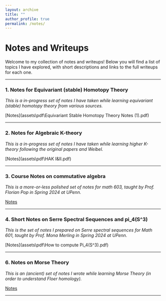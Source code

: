 ```yaml
---
layout: archive
title: ""
author_profile: true
permalink: /notes/
---
```



# Notes and Writeups

Welcome to my collection of notes and writeups! Below you will find a list of topics I have explored, with short descriptions and links to the full writeups for each one.

---


### 1. **Notes for Equivariant (stable) Homotopy Theory**

*This is a in-progress set of notes I have taken while learning equivariant (stable) homotopy theory from various sources.*

[Notes](assets\pdf\Equivariant Stable Homotopy Theory Notes (1).pdf)

---

### 2. **Notes for Algebraic K-theory**

*This is a in-progress set of notes I have taken while learning higher K-theory following the original papers and Weibel.*

[Notes](assets\pdf\HAK I&II.pdf)

---

### 3. **Course Notes on commutative algebra**

*This is a more-or-less polished set of notes for math 603, taught by Prof. Florian Pop in Spring 2024 at UPenn.*

[Notes](assets\pdf\603.pdf)

---

### 4. **Short Notes on Serre Spectral Sequences and pi_4(S^3)**

*This is the set of notes I prepared on Serre spectral sequences for Math 601, taught by Prof. Mona Merling in Spring 2024 at UPenn.*

[Notes](assets\pdf\How to compute Pi_4(S^3).pdf)

---

### 6. **Notes on Morse Theory**

*This is an (ancient) set of notes I wrote while learning Morse Theory (in order to understand Floer homology).*

[Notes](assets\pdf\Morse_Theory.pdf)

---



